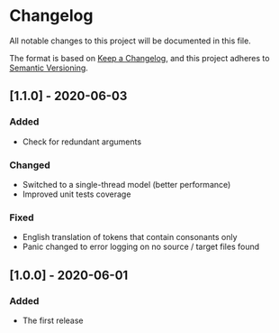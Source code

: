 # Changelog
All notable changes to this project will be documented in this file.

The format is based on [Keep a Changelog](https://keepachangelog.com/en/1.0.0/),
and this project adheres to [Semantic Versioning](https://semver.org/spec/v2.0.0.html).

## [1.1.0] - 2020-06-03
### Added
- Check for redundant arguments

### Changed
- Switched to a single-thread model (better performance)
- Improved unit tests coverage

### Fixed
- English translation of tokens that contain consonants only
- Panic changed to error logging on no source / target files found

## [1.0.0] - 2020-06-01
### Added
- The first release

